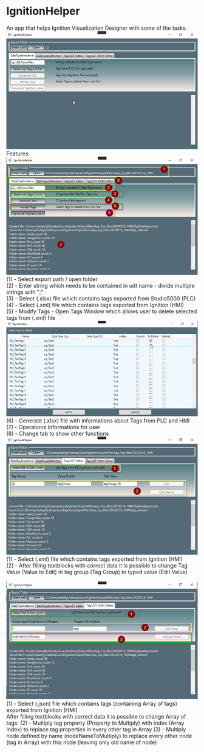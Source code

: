 # IgnitionHelper
An app that helps Ignition Visualization Designer with some of the tasks. \
![](screenshots/ss0.png)
\
Features: \
![](screenshots/ss1.png)
(1) - Select export path / open folder \
(2) - Enter string which needs to be contained in udt name - divide multiple strings with ";" \
(3) - Select (.xlsx) file which contains tags exported from Studio5000 (PLC) \
(4) - Select (.xml) file which contains tags exported from Ignition (HMI) \
(5) - Modify Tags - Open Tags Window which allows user to delete selected tags from (.xml) file \
![](screenshots/ss2.png)
\
(6) - Generate (.xlsx) file with informations about Tags from PLC and HMI \
(7) - Operations Informations for user \
(8) - Change tab to show other functions
\
![](screenshots/ss4.png)
(1) - Select (.xml) file which contains tags exported from Ignition (HMI) \
(2) - After filling textblocks with correct data it is possible to change Tag Value (Value to Edit) in tag group (Tag Group) to typed value (Edit Value) \
\
![](screenshots/ss3.png)
(1) - Select (.json) file which contains tags (containing Array of tags) exported from Ignition (HMI) \
After filling textblocks with correct data it is possible to change Array of tags:
(2) - Multiply tag property (Property to Multiply) with index (Array Index) to replace tag properties in every other tag in Array
(3) - Multiply node defined by name (nodeNameToMultiply) to replace every other node (tag in Array) with this node (leaving only old name of node)
